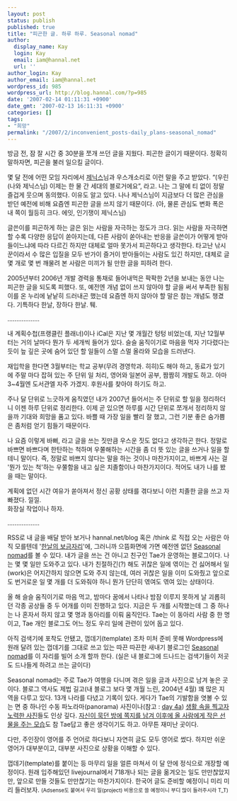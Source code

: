 ```yaml
---
layout: post
status: publish
published: true
title: "피곤한 글. 하루 하루. Seasonal nomad"
author:
  display_name: Kay
  login: Kay
  email: iam@hannal.net
  url: ''
author_login: Kay
author_email: iam@hannal.net
wordpress_id: 985
wordpress_url: http://blog.hannal.com/?p=985
date: '2007-02-14 01:11:31 +0900'
date_gmt: '2007-02-13 16:11:31 +0900'
categories: []
tags:
- "희망"
permalink: "/2007/2/inconvenient_posts-daily_plans-seasonal_nomad"
---
```

<p>방금 전, 잠 잘 시간 중 30분을 쪼개 쓰던 글을 지웠다. 피곤한 글이기 때문이다. 정확히 말하자면, 피곤을 불러 일으킬 글이다.</p>
<p>몇 달 전에 어떤 모임 자리에서 <a href="http://xenix.dj">제닉스</a>님과 우스개소리로 이런 말을 주고 받았다. “(우린(나와 제닉스님) 이제는 한 물 간 세대의 블로거에요”, 라고. 나는 그 말에 티 없이 정말 즐겁게 웃으며 동의했다. 이유도 알고 있다. 나나 제닉스님이 지금보다 더 많은 관심을 받던 예전에 비해 요즘엔 피곤한 글을 쓰지 않기 때문이다. (아, 물론 관심도 변화 폭은 내 쪽이 월등히 크다. 에잇, 인기쟁이 제닉스님)</p>
<p>글쓴이를 피곤하게 하는 글은 읽는 사람을 자극하는 정도가 크다. 읽는 사람을 자극하면 할 수록 다양한 응답이 쏟아지는데, 다른 사람이 쏟아내는 반응을 글쓴이가 어떻게 받아들이느냐에 따라 다르긴 하지만 대체로 얼마 못가서 피곤하다고 생각한다. 타고난 낚시꾼이라서 수 많은 입질을 모두 반가이 즐거이 받아들이는 사람도 있긴 하지만, 대체로 글 몇 개로 몇 번 깨물려 본 사람은 미끼가 될 만한 글을 피하려 한다.</p>
<p>2005년부터 2006년 개발 경력을 통채로 들어내먹은 팍팍한 2년을 보내는 동안 나는 피곤한 글을 되도록 피했다. 또, 예전엔 개념 없이 쓰지 않아야 할 글을 써서 부족한 됨됨이를 온 누리에 낱낱히 드러내곤 했는데 요즘엔 하지 않아야 할 말은 참는 개념도 챙겼다. 기특하다 한날, 장하다 한날. 퉤.</p>
<p>..................</p>
<p>내 계획수첩(프랭클린 플래너)이나 iCal은 지난 몇 개월간 텅텅 비었는데, 지난 12월부터는 거의 날마다 뭔가 두 세개씩 들어가 있다. 슬슬 움직이기로 마음을 먹자 기다렸다는 듯이 늪 깊은 곳에 숨어 있던 할 일들이 스멀 스멀 올라와 모습을 드러낸다.</p>
<p>재입학을 한다면 3월부터는 학교 공부(무려 경영학과. 히히)도 해야 하고, 동료가 있기에 주말 마다 잡혀 있는 주 단위 일 처리, 영어와 일본어 공부, 짬짬히 개발도 하고. 아마 3~4월엔 도서관엘 자주 가겠지. 후원사를 찾아야 하기도 하고.</p>
<p>주나 달 단위로 느긋하게 움직였던 내가 2007년 들어서는 주 단위로 할 일을 정리하더니 이젠 하루 단위로 정리한다. 이제 곧 있으면 하루를 시간 단위로 쪼개서 정리하지 않을까 기대와 희망을 품고 있다. 바쁠 때 가장 일을 빨리 잘 했고, 그런 기분 좋은 숨가쁨은 좀처럼 얻기 힘들기 때문이다.</p>
<p>나 요즘 이렇게 바뻐, 라고 글을 쓰는 짓만큼 우스운 짓도 없다고 생각하곤 한다. 정말로 바쁘면 바쁘다며 한탄하는 척하며 우쭐해하는 시간을 좀 더 뜻 있는 글을 쓰거나 일을 할테니 말이다. 즉, 정말로 바쁘지 않다는 말을 하는 것이나 마찬가지이고, 바쁘게 사는 걸 '뭔가 있는 척'하는 우쭐함을 내고 싶은 치졸함이나 마찬가지이다. 적어도 내가 나를 봤을 때는 말이다.</p>
<p>계획에 없던 시간 여유가 쏟아져서 정신 공황 상태를 겪다보니 이런 치졸한 글을 쓰고 자빠졌다. 낄낄.<br />
화장실 작업이나 하자.</p>
<p>..................</p>
<p>RSS로 내 글을 배달 받아 보거나 hannal.net/blog 혹은 /think 로 직접 오는 사람은 아직 모를텐데 '<a href="http://www.hannal.net">한날의 보금자리</a>'에, 그러니까 으뜸화면에 가면 예전엔 없던 <a href="http://www.seasonalnomad.com/blog">Seasonal nomad</a>를 볼 수 있다. 내가 글을 쓰는 건 아니고 친구인 Tae가 운영하는 블로그이다. 나는 몇 몇 일만 도와주고 있다. 내가 친절하긴(?) 해도 귀찮은 일에 엮이는 건 싫어해서 일(work)은 어지간하지 않으면 도와 주지 않는데, 여러 귀찮은 일을 이미 도와줬고 앞으로도 번거로운 일 몇 개를 더 도와줘야 하니 뭔가 단단히 엮여도 엮여 있는 상태이다.</p>
<p>올 해 슬슬 움직이기로 마음 먹고, 밤마다 꿈에서 나타나 밤잠 이루지 못하게 날 괴롭히던 각종 공상들 중 두 어개를 이미 진행하고 있다. 지금은 두 개를 시작했는데 그 중 하나는 나 혼자서 하지 않고 몇 명과 동아리를 이뤄 움직인다. Tae는 이 동아리 사람 중 한 명이고, Tae 개인 블로그도 어느 정도 우리 일에 관련이 있어 돕고 있다.</p>
<p>아직 검색기에 포착도 안됐고, 껍데기(template) 조차 미처 준비 못해 Wordpress에 원래 달려 있는 껍데기를 그대로 쓰고 있는 따끈 따끈한 새내기 블로그인 <a href="http://www.seasonalnomad.com/blog">Seasonal nomad</a>를 이 자리를 빌어 소개 할까 한다. (실은 내 블로그에 드나드는 검색기들이 저곳도 드나들게 하려고 쓰는 글이다)</p>
<p>Seasonal nomad는 주로 Tae가 여행을 다니며 겪은 일을 글과 사진으로 남겨 놓은 곳이다. 블로그 역사도 제법 길고(내 블로그 보다 몇 개월 느린, 2004년 4월) 꽤 많은 지역을 다루고 있다. 13개 나라를 다녔고 기록이 있다. 게다가 Tae의 기발함을 엿볼 수 있는 면 중 하나인 수동 파노라마(panorama) 사진이나(참고 : <a href="http://seasonalnomad.com/blog/23/">day 4a</a>) <a href="http://seasonalnomad.com/blog/134/">생활 속을 찍고자 노력한 사진</a>들도 인상 깊다. <a href="http://seasonalnomad.com/blog/140/">자신이 묵던 방에 쪽지를 남겨 이후에 올 사람에게 작은 선물을 주는 모습</a>도 참 Tae답고 좋은 생각이기도 하고. 아무튼 재미난 곳이다.</p>
<p>다만, 주인장이 영어를 주 언어로 하다보니 자연히 글도 모두 영어로 썼다. 하지만 쉬운 영어가 대부분이고, 대부분 사진으로 상황을 이해할 수 있다.</p>
<p>껍데기(template)를 붙이는 등 마무리 일을 얼른 마쳐서 이 달 안에 정식으로 개장할 예정이다. 원래 입주해있던 livejournal에서 718개나 되는 글을 옮겨오는 일도 만만찮았지만, 앞으로 만들 것들도 만만찮기는 마찬가지이다. 한국어 글도 준비할 예정이니 미리 미리 들러보자. <small>(Adsense도 붙여서 우리 일(project) 비용으로 쓸 예정이니 부디 많이 들러주시라 T_T)</small></p>
